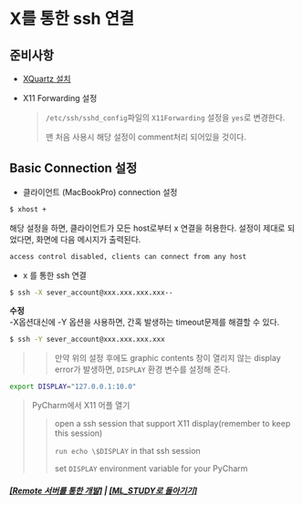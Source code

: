 # X를 통한 ssh 연결

## 준비사항

- [XQuartz 설치](https://www.xquartz.org)
- X11 Forwarding 설정

  > `/etc/ssh/sshd_config`파일의 `X11Forwarding` 설정을 `yes`로 변경한다.
  >
  > 맨 처음 사용시 해당 설정이 comment처리 되어있을 것이다.

## Basic Connection 설정

- 클라이언트 (MacBookPro) connection 설정

```bash
$ xhost +
```

해당 설정을 하면, 클라이언트가 모든 host로부터 x 연결을 허용한다.
설정이 제대로 되었다면, 화면에 다음 메시지가 출력된다.

```bash
access control disabled, clients can connect from any host
```

- x 를 통한 ssh 연결

```bash
$ ssh -X sever_account@xxx.xxx.xxx.xxx--
```

**수정** <br>
-X옵션대신에 -Y 옵션을 사용하면, 간혹 발생하는 timeout문제를 해결할 수 있다.
```bash
$ ssh -Y sever_account@xxx.xxx.xxx.xxx
```

> > 만약 위의 설정 후에도 graphic contents 창이 열리지 않는 display error가 발생하면,
> > `DISPLAY` 환경 변수를 설정해 준다.

```bash
export DISPLAY="127.0.0.1:10.0"
```

> PyCharm에서 X11 어플 열기
>
> > open a ssh session that support X11 display(remember to keep this session)
> >
> > `run echo \$DISPLAY` in that ssh session
> >
> > set `DISPLAY` environment variable for your PyCharm

##### [[Remote 서버를 통한 개발]](Dev_On_Remote.md) | [[ML_STUDY로 돌아기기]](https://github.com/elemag1414/ML_STUDY)
